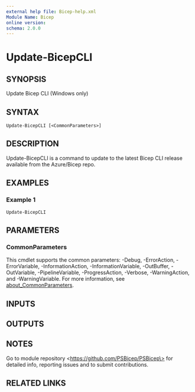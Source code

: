 ```yaml
---
external help file: Bicep-help.xml
Module Name: Bicep
online version:
schema: 2.0.0
---
```


# Update-BicepCLI

## SYNOPSIS
Update Bicep CLI (Windows only)

## SYNTAX

```
Update-BicepCLI [<CommonParameters>]
```

## DESCRIPTION
Update-BicepCLI is a command to update to the latest Bicep CLI release available from the Azure/Bicep repo.

## EXAMPLES

### Example 1
```
Update-BicepCLI
```

## PARAMETERS

### CommonParameters
This cmdlet supports the common parameters: -Debug, -ErrorAction, -ErrorVariable, -InformationAction, -InformationVariable, -OutBuffer, -OutVariable, -PipelineVariable, -ProgressAction, -Verbose, -WarningAction, and -WarningVariable. For more information, see [about_CommonParameters](http://go.microsoft.com/fwlink/?LinkID=113216).

## INPUTS

## OUTPUTS

## NOTES
Go to module repository \<https://github.com/PSBicep/PSBicep\> for detailed info, reporting issues and to submit contributions.

## RELATED LINKS
